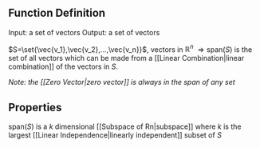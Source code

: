 ## Function Definition
Input: a set of vectors
Output: a set of vectors

$S=\set{\vec{v_1},\vec{v_2},...,\vec{v_n}}$, vectors in $\mathbb{R}^n$
$\Rightarrow\mathrm{span}{(S)}$ is the set of all vectors which can be made from a [[Linear Combination|linear combination]] of the vectors in $S$.

*Note: the [[Zero Vector|zero vector]] is always in the span of any set*

## Properties
$\mathrm{span}{(S)}$ is a $k$ dimensional [[Subspace of Rn|subspace]] where $k$ is the largest [[Linear Independence|linearly independent]] subset of $S$
